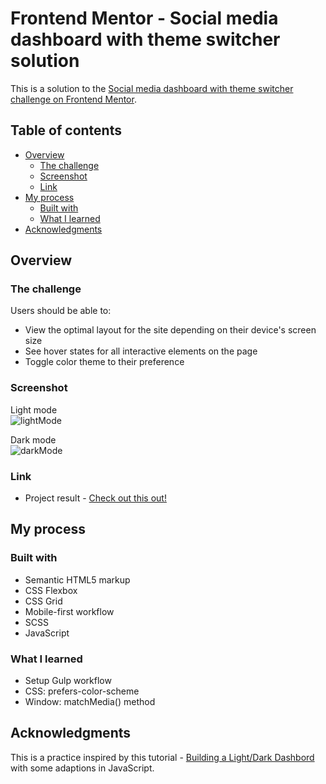 # Frontend Mentor - Social media dashboard with theme switcher solution

This is a solution to the [Social media dashboard with theme switcher challenge on Frontend Mentor](https://www.frontendmentor.io/challenges/social-media-dashboard-with-theme-switcher-6oY8ozp_H). 

## Table of contents

- [Overview](#overview)
  - [The challenge](#the-challenge)
  - [Screenshot](#screenshot)
  - [Link](#link)
- [My process](#my-process)
  - [Built with](#built-with)
  - [What I learned](#what-i-learned)
- [Acknowledgments](#acknowledgments)

## Overview

### The challenge

Users should be able to:

- View the optimal layout for the site depending on their device's screen size
- See hover states for all interactive elements on the page
- Toggle color theme to their preference

### Screenshot
Light mode \
  ![lightMode](https://github.com/peiyi-c/dark-light-toggle-dashboard/assets/73789013/001c7e1a-0055-47bd-a9e3-c9d51a10f698)

Dark mode \
![darkMode](https://github.com/peiyi-c/dark-light-toggle-dashboard/assets/73789013/6217541f-8645-4cc6-9dd9-ac4f339487eb)

### Link

- Project result - [Check out this out!](https://grandiose-hearing.surge.sh/)
  
## My process

### Built with

- Semantic HTML5 markup
- CSS Flexbox
- CSS Grid
- Mobile-first workflow
- SCSS
- JavaScript

### What I learned

- Setup Gulp workflow
- CSS: prefers-color-scheme
- Window: matchMedia() method

## Acknowledgments

This is a practice inspired by this tutorial - [Building a Light/Dark Dashbord](https://www.youtube.com/playlist?list=PLUWqFDiirlsu5az5EIyxe8ZddyNO_kDuP) with some adaptions in JavaScript.

